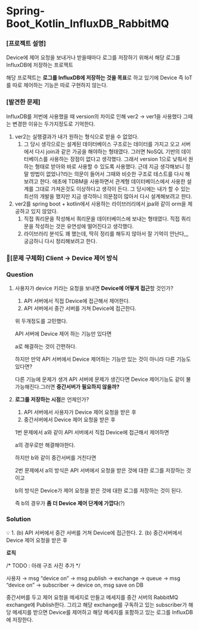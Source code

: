 # Spring-Boot_Kotlin_InfluxDB_RabbitMQ
### [프로젝트 설명]

Device에 제어 요청을 보내거나 받을때마다 로그를 저장하기 위해서 해당 로그를 InfluxDB에 저장하는 프로젝트

해당 프로젝트는 **로그를 InfluxDB에 저장하는 것을 목표**로 하고 있기에 Device 즉 IoT를 따로 제어하는 기능은 따로 구현하지 않는다.

### [발견한 문제]

InfluxDB를 저번에 사용했을 때 version의 차이로 인해 ver2 → ver1을 사용했다 그때는 변경한 이유는 두가지정도로 기억한다.

1. ver2는 실행결과가 내가 원하는 형식으로 받을 수 없었다.
    1. 그 당시 생각으로는 설계된 데이터베이스 구조로는 데이터를 가지고 오고 서버에서 다시 join과 같은 가공을 해야하는 형태였다. 그러면 NoSQL 기반의 데이터베이스를 사용하는 장점이 없다고 생각했다. 그래서 version 1으로 낮춰서 원하는 형태로 받아와 바로 사용할 수 있도록 사용했다. 근데 지금 생각해보니 정말 방법이 없었나?라는 의문이 들어서 그때와 비슷한 구조로 테스트를 다시 해보려고 한다. 애초에 TDBM을 사용하면서 관계형 데이터베이스에서 사용한 설계를 그대로 가져온것도 이상하다고 생각이 든다. 그 당시에는 내가 할 수 있는 최선의 개발을 했지만 지금 생각하니 의문점이 많아서 다시 설계해보려고 한다.
2. ver2를 spring boot + kotlin에서 사용하는 라이브러리에서 jpa와 같이 orm을 제공하고 있지 않았다.
    1. 직접 쿼리문을 작성해서 쿼리문을 데이터베이스에 보내는 형태였다. 직접 쿼리문을 작성하는 것은 유연성에 떨어진다고 생각했다.
    2. 라이브러리 분석도 꽤 했는데, 딱히 정리를 해두지 않아서 잘 기억이 안난다,,, 궁금하니 다시 정리해보려고 한다.

### 📃[문제 구체화] Client → Device 제어 방식

### Question

1. 사용자가 device 키라는 요청을 보내면 **Device에 어떻게 접근**할 것인가?
   1. API 서버에서 직접 Device에 접근해서 제어한다.
   2. API 서버에서 중간 서버를 거쳐 Device에 접근한다.

   위 두개정도를 고민했다.

   API 서버에 Device 제어 하는 기능만 있다면

   a로 해결하는 것이 간편하다.

   하지만 만약 API 서버에서 Device 제어하는 기능만 있는 것이 아니라 다른 기능도 있다면?

   다른 기능에 문제가 생겨 API 서버에 문제가 생긴다면 Device 제어기능도 같이 불가능해진다.그러면 **중간서버가 필요하지 않을까?**

2. **로그를 저장하는 시점**은 언제인가?
   1. API 서버에서 사용자가 Device 제어 요청을 받은 후
   2. 중간서버에서 Device 제어 요청을 받은 후

   1번 문제에서 a와 같이 API 서버에서 직접 Device에 접근해서 제어하면

   a의 경우로만 해결해야한다.

   하지만 b와 같이 중간서버를 거친다면

   2번 문제에서 a의 방식은 API 서버에서 요청을 받은 것에 대한 로그를 저장하는 것이고

   b의 방식은 Device가 제어 요청을 받은 것에 대한 로그를 저장하는 것이 된다.

   즉 b의 경우가 **좀 더 Device 제어 단계에 가깝다**(?)


### Solution

<aside>
💡 1. (b) API 서버에서 중간 서버를 거쳐 Device에 접근한다. 
2. (b) 중간서버에서 Device 제어 요청을 받은 후

</aside>

**로직**

/* TODO : 아래 구조 사진 추가 */

사용자 → msg “device on” → msg publish → exchange → queue → msg “device on” → subscriber → device on, msg save on DB

중간서버를 두고 제어 요청을 메세지로 만들고 메세지를 중간 서버의 RabbitMQ exchange에 Publish한다. 그리고 해당 exchange를 구독하고 있는 subscriber가 해당 메세지를 받으면 Device를 제어하고 해당 메세지를 포함하고 있는 로그를 InfluxDB에 저장한다.